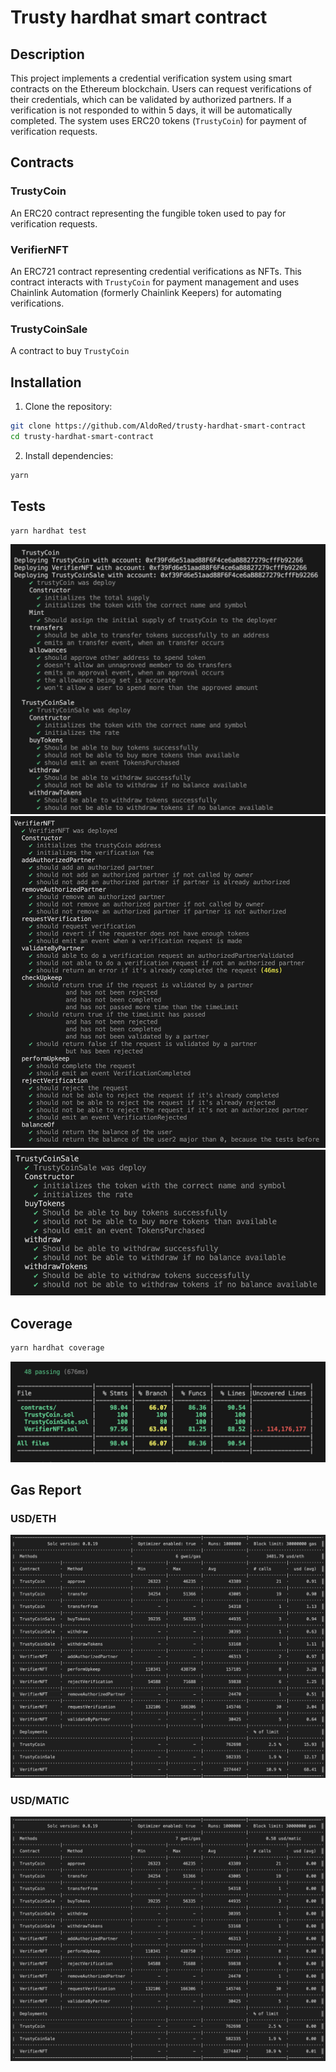 # Trusty hardhat smart contract

## Description

This project implements a credential verification system using smart contracts on the Ethereum blockchain. Users can request verifications of their credentials, which can be validated by authorized partners. If a verification is not responded to within 5 days, it will be automatically completed. The system uses ERC20 tokens (`TrustyCoin`) for payment of verification requests.

## Contracts

### TrustyCoin

An ERC20 contract representing the fungible token used to pay for verification requests.

### VerifierNFT

An ERC721 contract representing credential verifications as NFTs. This contract interacts with `TrustyCoin` for payment management and uses Chainlink Automation (formerly Chainlink Keepers) for automating verifications.

### TrustyCoinSale

A contract to buy `TrustyCoin`

## Installation

1. Clone the repository:
```bash
git clone https://github.com/AldoRed/trusty-hardhat-smart-contract
cd trusty-hardhat-smart-contract
```

2. Install dependencies:
```bash
yarn
```

## Tests

```bash
yarn hardhat test
```

<center><img src="./img/trustyCoinTests.png"/></center>

<center><img src="./img/verifierNFTTests.png"/></center>

<center><img src="./img/trustyCoinSaleTests.png"/></center>

## Coverage

```bash
yarn hardhat coverage
```
<center><img src="./img/coverage.png"/></center>

## Gas Report

### USD/ETH
<center><img src="./img/gasReport-usd-eth.png"/></center>

### USD/MATIC
<center><img src="./img/gasReport-usd-matic.png"/></center>